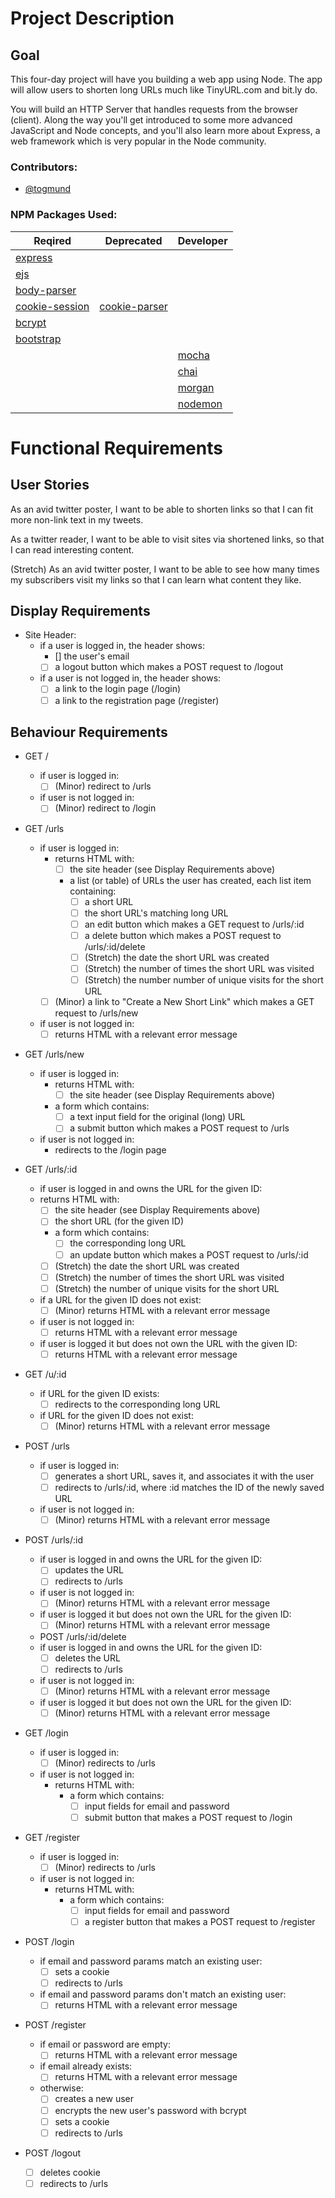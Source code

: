 # Project Description

## Goal
This four-day project will have you building a web app using Node. The app will allow users to shorten long URLs much like TinyURL.com and bit.ly do.

You will build an HTTP Server that handles requests from the browser (client). Along the way you'll get introduced to some more advanced JavaScript and Node concepts, and you'll also learn more about Express, a web framework which is very popular in the Node community.

### Contributors:
- [@togmund](https://github.com/togmund)

### NPM Packages Used:
|Reqired|Deprecated|Developer|
|-|-|-|
|[express](https://github.com/expressjs/express)| | |
|[ejs](https://github.com/mde/ejs)| | |
|[body-parser](https://github.com/expressjs/body-parser)| | |
|[cookie-session](https://github.com/expressjs/cookie-session)|[cookie-parser](https://github.com/expressjs/cookie-parser)| |
|[bcrypt](https://github.com/kelektiv/node.bcrypt.js)| | |
|[bootstrap](https://github.com/twbs/bootstrap)| | |
| | |[mocha](https://github.com/mochajs/mocha)|
| | |[chai](https://github.com/chaijs/chai)|
| | |[morgan](https://github.com/expressjs/morgan)|
| | |[nodemon](https://github.com/remy/nodemon)|

# Functional Requirements

## User Stories
As an avid twitter poster,
I want to be able to shorten links
so that I can fit more non-link text in my tweets.

As a twitter reader,
I want to be able to visit sites via shortened links,
so that I can read interesting content.

(Stretch) As an avid twitter poster,
I want to be able to see how many times my subscribers visit my links
so that I can learn what content they like.

## Display Requirements
- Site Header:
  - if a user is logged in, the header shows:
    - [] the user's email
    - [ ] a logout button which makes a POST request to /logout
  - if a user is not logged in, the header shows:
    - [ ] a link to the login page (/login)
    - [ ] a link to the registration page (/register) 

## Behaviour Requirements

- GET /
  - if user is logged in:
      - [ ] (Minor) redirect to /urls
  - if user is not logged in:
      - [ ] (Minor) redirect to /login

- GET /urls

  - if user is logged in:
    - returns HTML with:
      - [ ] the site header (see Display Requirements above)
      - a list (or table) of URLs the user has created, each list item containing:
        - [ ] a short URL
        - [ ] the short URL's matching long URL
        - [ ] an edit button which makes a GET request to /urls/:id
        - [ ] a delete button which makes a POST request to /urls/:id/delete
        - [ ] (Stretch) the date the short URL was created
        - [ ] (Stretch) the number of times the short URL was visited
        - [ ] (Stretch) the number number of unique visits for the short URL
    - [ ] (Minor) a link to "Create a New Short Link" which makes a GET request to /urls/new
  - if user is not logged in:
    - [ ] returns HTML with a relevant error message

- GET /urls/new

  - if user is logged in:
    - returns HTML with:
      - [ ] the site header (see Display Requirements above)
    - a form which contains:
      - [ ] a text input field for the original (long) URL
      - [ ] a submit button which makes a POST request to /urls
  - if user is not logged in:
    - redirects to the /login page

- GET /urls/:id

  - if user is logged in and owns the URL for the given ID:
  - returns HTML with:
    - [ ] the site header (see Display Requirements above)
    - [ ] the short URL (for the given ID)
    - a form which contains:
      - [ ] the corresponding long URL
      - [ ] an update button which makes a POST request to /urls/:id
    - [ ] (Stretch) the date the short URL was created
    - [ ] (Stretch) the number of times the short URL was visited
    - [ ] (Stretch) the number of unique visits for the short URL
  - if a URL for the given ID does not exist:
    - [ ] (Minor) returns HTML with a relevant error message
  - if user is not logged in:
    - [ ] returns HTML with a relevant error message
  - if user is logged it but does not own the URL with the given ID:
    - [ ] returns HTML with a relevant error message

- GET /u/:id

  - if URL for the given ID exists:
    - [ ] redirects to the corresponding long URL
  - if URL for the given ID does not exist:
    - [ ] (Minor) returns HTML with a relevant error message

- POST /urls

  - if user is logged in:
    - [ ] generates a short URL, saves it, and associates it with the user
    - [ ] redirects to /urls/:id, where :id matches the ID of the newly saved URL
  - if user is not logged in:
    - [ ] (Minor) returns HTML with a relevant error message

- POST /urls/:id

  - if user is logged in and owns the URL for the given ID:
    - [ ] updates the URL
    - [ ] redirects to /urls
  - if user is not logged in:
    - [ ] (Minor) returns HTML with a relevant error message
  - if user is logged it but does not own the URL for the given ID:
    - [ ] (Minor) returns HTML with a relevant error message
  - POST /urls/:id/delete
  - if user is logged in and owns the URL for the given ID:
    - [ ] deletes the URL
    - [ ] redirects to /urls
  - if user is not logged in:
    - [ ] (Minor) returns HTML with a relevant error message
  - if user is logged it but does not own the URL for the given ID:
    - [ ] (Minor) returns HTML with a relevant error message

- GET /login

  - if user is logged in:
    - [ ] (Minor) redirects to /urls
  - if user is not logged in:
    - returns HTML with:
      - a form which contains:
        - [ ] input fields for email and password
        - [ ] submit button that makes a POST request to /login

- GET /register

  - if user is logged in:
    - [ ] (Minor) redirects to /urls
  - if user is not logged in:
    - returns HTML with:
      - a form which contains:
        - [ ] input fields for email and password
        - [ ] a register button that makes a POST request to /register

- POST /login

  - if email and password params match an existing user:
    - [ ] sets a cookie
    - [ ] redirects to /urls
  - if email and password params don't match an existing user:
    - [ ] returns HTML with a relevant error message

- POST /register

  - if email or password are empty:
    - [ ] returns HTML with a relevant error message
  - if email already exists:
    - [ ] returns HTML with a relevant error message
  - otherwise:
    - [ ] creates a new user
    - [ ] encrypts the new user's password with bcrypt
    - [ ] sets a cookie
    - [ ] redirects to /urls

- POST /logout

  - [ ] deletes cookie
  - [ ] redirects to /urls